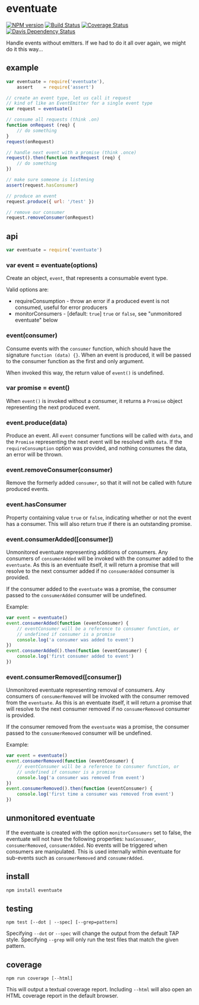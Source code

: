 # eventuate

[![NPM version](https://badge.fury.io/js/eventuate.png)](http://badge.fury.io/js/eventuate)
[![Build Status](https://travis-ci.org/jasonpincin/eventuate.svg?branch=master)](https://travis-ci.org/jasonpincin/eventuate)
[![Coverage Status](https://coveralls.io/repos/jasonpincin/eventuate/badge.png?branch=master)](https://coveralls.io/r/jasonpincin/eventuate?branch=master)
[![Davis Dependency Status](https://david-dm.org/jasonpincin/eventuate.png)](https://david-dm.org/jasonpincin/eventuate)

Handle events without emitters. If we had to do it all over again, we might do it this way...


## example

```javascript
var eventuate = require('eventuate'),
    assert    = require('assert')

// create an event type, let us call it request
// kind of like an EventEmitter for a single event type
var request = eventuate()

// consume all requests (think .on)
function onRequest (req) {
    // do something
}
request(onRequest)

// handle next event with a promise (think .once)
request().then(function nextRequest (req) {
    // do something
})

// make sure someone is listening
assert(request.hasConsumer)

// produce an event
request.produce({ url: '/test' })

// remove our consumer
request.removeConsumer(onRequest)
```


## api

```javascript
var eventuate = require('eventuate')
```

### var event = eventuate(options)

Create an object, `event`, that represents a consumable event type.

Valid options are:

* requireConsumption - throw an error if a produced event is not consumed, useful for error producers
* monitorConsumers - [default: `true`] `true` or `false`, see "unmonitored eventuate" below

### event(consumer)

Consume events with the `consumer` function, which should have the signature `function (data) {}`. When an event is produced, it will be passed to the consumer function as the first and only argument. 

When invoked this way, the return value of `event()` is undefined.

### var promise = event()

When `event()` is invoked without a consumer, it returns a `Promise` object representing the next produced event.

### event.produce(data)

Produce an event. All `event` consumer functions will be called with `data`, and the `Promise` representing the next event will be resolved with `data`. If the `requireConsumption` option was provided, and nothing consumes the data, an error will be thrown.

### event.removeConsumer(consumer)

Remove the formerly added `consumer`, so that it will not be called with future produced events.

### event.hasConsumer

Property containing value `true` or `false`, indicating whether or not the event has a consumer. This will also return true if there is an outstanding promise.

### event.consumerAdded([consumer])

Unmonitored eventuate representing additions of consumers. Any consumers of `consumerAdded` will be invoked with the consumer added to the `eventuate`. As this is an eventuate itself, it will return a promise that will resolve to the next consumer added if no `consumerAdded` consumer is provided.

If the consumer added to the `eventuate` was a promise, the consumer passed to the `consumerAdded` consumer will be undefined.

Example:

```javascript
var event = eventuate()
event.consumerAdded(function (eventConsumer) {
    // eventConsumer will be a reference to consumer function, or 
    // undefined if consumer is a promise
    console.log('a consumer was added to event')
})
event.consumerAdded().then(function (eventConsumer) {
    console.log('first consumer added to event')
})
```

### event.consumerRemoved([consumer])

Unmonitored eventuate representing removal of consumers. Any consumers of `consumerRemoved` will be invoked with the consumer removed from the `eventuate`. As this is an eventuate itself, it will return a promise that will resolve to the next consumer removed if no `consumerRemoved` consumer is provided.

If the consumer removed from the `eventuate` was a promise, the consumer passed to the `consumerRemoved` consumer will be undefined.

Example:

```javascript
var event = eventuate()
event.consumerRemoved(function (eventConsumer) {
    // eventConsumer will be a reference to consumer function, or 
    // undefined if consumer is a promise
    console.log('a consumer was removed from event')
})
event.consumerRemoved().then(function (eventConsumer) {
    console.log('first time a consumer was removed from event')
})
```


## unmonitored eventuate

If the eventuate is created with the option `monitorConsumers` set to false, the eventuate will not have the following properties: `hasConsumer`, `consumerRemoved`, `consumerAdded`.  No events will be triggered when consumers are manipulated.  This is used internally within eventuate for sub-events such as `consumerRemoved` and `consumerAdded`.


## install

```sh
npm install eventuate
```


## testing

`npm test [--dot | --spec] [--grep=pattern]`

Specifying `--dot` or `--spec` will change the output from the default TAP style. 
Specifying `--grep` will only run the test files that match the given pattern.


## coverage

`npm run coverage [--html]`

This will output a textual coverage report. Including `--html` will also open 
an HTML coverage report in the default browser.
